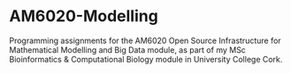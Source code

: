 # AM6020-Modelling
Programming assignments for the AM6020 Open Source Infrastructure for Mathematical Modelling and Big Data module, as part of my MSc Bioinformatics &amp; Computational Biology module in University College Cork.
